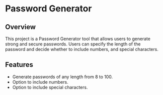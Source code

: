 # Password Generator


## Overview

This project is a Password Generator tool that allows users to generate strong and secure passwords. Users can specify the length of the password and decide whether to include numbers,  and special characters.

## Features

- Generate passwords of any length from 8 to 100.
- Option to include numbers.
- Option to include special characters.
